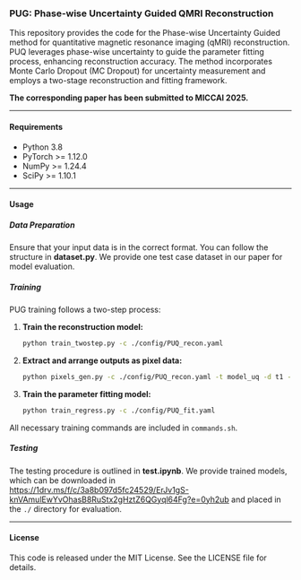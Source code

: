 ### PUG: Phase-wise Uncertainty Guided QMRI Reconstruction

This repository provides the code for the Phase-wise Uncertainty Guided method for quantitative magnetic resonance imaging (qMRI) reconstruction. PUQ leverages phase-wise uncertainty to guide the parameter fitting process, enhancing reconstruction accuracy. The method incorporates Monte Carlo Dropout (MC Dropout) for uncertainty measurement and employs a two-stage reconstruction and fitting framework.

**The corresponding paper has been submitted to MICCAI 2025.**

---

#### Requirements

- Python 3.8
- PyTorch >= 1.12.0
- NumPy >= 1.24.4
- SciPy >= 1.10.1

---

#### Usage

##### Data Preparation
Ensure that your input data is in the correct format. You can follow the structure in **dataset.py**. We provide one test case dataset in our paper for model evaluation.

##### Training
PUG training follows a two-step process:

1. **Train the reconstruction model:**
   ```bash
   python train_twostep.py -c ./config/PUQ_recon.yaml
   ```

2. **Extract and arrange outputs as pixel data:**
   ```bash
   python pixels_gen.py -c ./config/PUQ_recon.yaml -t model_uq -d t1 -ut evar -s 100
   ```

3. **Train the parameter fitting model:**
   ```bash
   python train_regress.py -c ./config/PUQ_fit.yaml
   ```

All necessary training commands are included in `commands.sh`.

##### Testing
The testing procedure is outlined in **test.ipynb**. We provide trained models, which can be downloaded in https://1drv.ms/f/c/3a8b097d5fc24529/ErJv1gS-knVAmulEwYvOhasB8RuStx2gHztZ6QGyql64Fg?e=0yh2ub and placed in the `./` directory for evaluation.

---

#### License
This code is released under the MIT License. See the LICENSE file for details.
